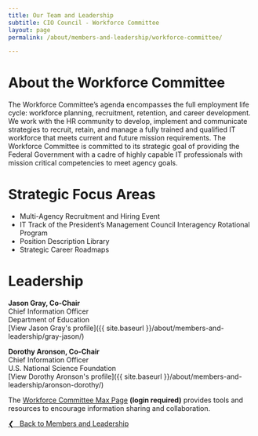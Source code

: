 ```yaml
---
title: Our Team and Leadership
subtitle: CIO Council - Workforce Committee
layout: page
permalink: /about/members-and-leadership/workforce-committee/

---
```

# About the Workforce Committee
The Workforce Committee’s agenda encompasses the full employment life cycle: workforce planning, recruitment, retention, and career development. We work with the HR community to develop, implement and communicate strategies to recruit, retain, and manage a fully trained and qualified IT workforce that meets current and future mission requirements. The Workforce Committee is committed to its strategic goal of providing the Federal Government with a cadre of highly capable IT professionals with mission critical competencies to meet agency goals.

# Strategic Focus Areas
* Multi-Agency Recruitment and Hiring Event
* IT Track of the President’s Management Council Interagency Rotational Program
* Position Description Library
* Strategic Career Roadmaps

# Leadership
**Jason Gray, Co-Chair**<br/>
Chief Information Officer<br/>
Department of Education<br/>
[View Jason Gray's profile]({{ site.baseurl }}/about/members-and-leadership/gray-jason/)

**Dorothy Aronson, Co-Chair**<br/>
Chief Information Officer<br/>
U.S. National Science Foundation<br/>
[View Dorothy Aronson's profile]({{ site.baseurl }}/about/members-and-leadership/aronson-dorothy/)

The [Workforce Committee Max Page](https://community.max.gov/display/Egov/CIO+Council+Workforce+Committee) **(login required)** provides tools and resources to encourage information sharing and collaboration.

<a href="{{site.baseurl}}/about/members-and-leadership/">&#10094; &nbsp; Back to Members and Leadership</a><br>
